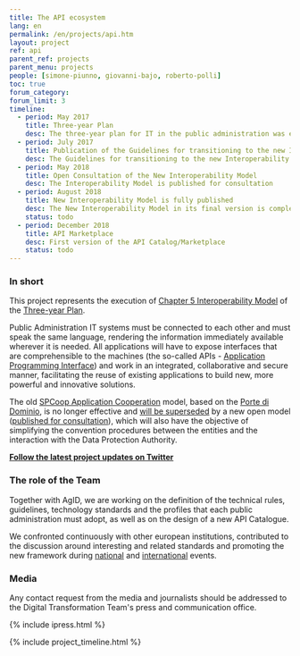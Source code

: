 ```yaml
---
title: The API ecosystem
lang: en
permalink: /en/projects/api.htm
layout: project
ref: api
parent_ref: projects
parent_menu: projects
people: [simone-piunno, giovanni-bajo, roberto-polli]
toc: true
forum_category:
forum_limit: 3
timeline:
  - period: May 2017
    title: Three-year Plan
    desc: The three-year plan for IT in the public administration was endorsed by the Prime Minister.  The plan devotes an entire chapter to the Interoperability Model, in which it establishes certain basic principles and defines an action plan.
  - period: July 2017
    title: Publication of the Guidelines for transitioning to the new Interoperability Model
    desc: The Guidelines for transitioning to the new Interoperability Model have been published, providing certain preliminary instructions on the steps to be followed pending the issuance of the complete documentation.
  - period: May 2018
    title: Open Consultation of the New Interoperability Model
    desc: The Interoperability Model is published for consultation
  - period: August 2018
    title: New Interoperability Model is fully published
    desc: The New Interoperability Model in its final version is complete and published.
    status: todo
  - period: December 2018
    title: API Marketplace
    desc: First version of the API Catalog/Marketplace 
    status: todo
---
```


### In short

This project represents the execution of [Chapter 5 Interoperability Model](https://pianotriennale-ict-en.readthedocs.io/en/latest/doc/05_modello-di-interoperabilita.html) of the [Three-year Plan](https://pianotriennale-ict.italia.it/).

Public Administration IT systems must be connected to each other and must speak the same language, rendering the information immediately available wherever it is needed. All applications will have to expose interfaces that are comprehensible to the machines (the so-called APIs - [Application Programming Interface](https://en.wikipedia.org/wiki/Application_programming_interface)) and work in an integrated, collaborative and secure manner, facilitating the reuse of existing applications to build new, more powerful and innovative solutions.  

The old [SPCoop Application Cooperation](http://www.agid.gov.it/agenda-digitale/infrastrutture-architetture/sistema-pubblico-connettivita/cooperazione-applicativa) model, based on the [Porte di Dominio](http://www.agid.gov.it/sites/default/files/documentazione/spcoop-portadominio_v1.1_0.pdf), is no longer effective and [will be superseded](http://lg-transizione-interoperabilita.readthedocs.io/) by a new open model ([published for consultation](https://lg-modellointeroperabilita.readthedocs.io)), which will also have the objective of simplifying the convention procedures between the entities and the interaction with the Data Protection Authority.

**[Follow the latest project updates on Twitter](https://twitter.com/search?f=tweets&vertical=default&q=api%20list%3AteamdigitaleIT%2Fteam-digitale)**

### The role of the Team

Together with AgID, we are working on the definition of the technical rules, guidelines, technology standards and the profiles that each public administration must adopt, as well as on the design of a new API Catalogue.

We confronted continuously with other european institutions, 
contributed to the discussion around interesting and related standards
and promoting the new framework during [national](https://forumpa2018.eventifpa.it/it/event-details/?id=8030) 
and [international](https://www.slideshare.net/TeamDigitale/interoperability-rules-for-an-european-api-ecosystem-do-we-still-need-soap-107649055) events.


### Media

Any contact request from the media and journalists should be addressed to the Digital Transformation Team's press and communication office.


{% include ipress.html %}
<div id="content-ipress" data-key="01e87bed-f52e-4d6d-af32-c4ea59fd300a" data-lang="en" data-size="100" data-tag="7"></div>
<script type="text/javascript" src="/js/ipress.js"></script>

{% include project_timeline.html %}
